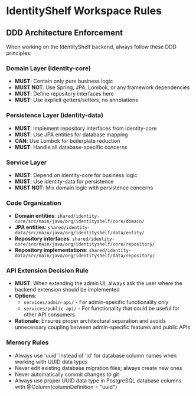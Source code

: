 # IdentityShelf Workspace Rules

## DDD Architecture Enforcement

When working on the IdentityShelf backend, always follow these DDD principles:

### Domain Layer (identity-core)
- **MUST**: Contain only pure business logic
- **MUST NOT**: Use Spring, JPA, Lombok, or any framework dependencies
- **MUST**: Define repository interfaces here
- **MUST**: Use explicit getters/setters, no annotations

### Persistence Layer (identity-data)  
- **MUST**: Implement repository interfaces from identity-core
- **MUST**: Use JPA entities for database mapping
- **CAN**: Use Lombok for boilerplate reduction
- **MUST**: Handle all database-specific concerns

### Service Layer
- **MUST**: Depend on identity-core for business logic
- **MUST**: Use identity-data for persistence
- **MUST NOT**: Mix domain logic with persistence concerns

### Code Organization
- **Domain entities**: `shared/identity-core/src/main/java/org/identityshelf/core/domain/`
- **JPA entities**: `shared/identity-data/src/main/java/org/identityshelf/data/entity/`
- **Repository interfaces**: `shared/identity-core/src/main/java/org/identityshelf/core/repository/`
- **Repository implementations**: `shared/identity-data/src/main/java/org/identityshelf/data/repository/`

### API Extension Decision Rule
- **MUST**: When extending the admin UI, always ask the user where the backend extension should be implemented
- **Options**: 
  - `services/admin-api/` - For admin-specific functionality only
  - `services/public-api/` - For functionality that could be useful for other API consumers
- **Rationale**: Ensures proper architectural separation and avoids unnecessary coupling between admin-specific features and public APIs

### Memory Rules
- Always use 'uuid' instead of 'id' for database column names when working with UUID data types
- Never edit existing database migration files; always create new ones
- Never automatically commit changes to git
- Always use proper UUID data type in PostgreSQL database columns with @Column(columnDefinition = "uuid")
